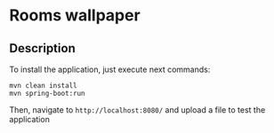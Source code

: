 # Rooms wallpaper

## Description

To install the application, just execute next commands:

```
mvn clean install
mvn spring-boot:run
```

Then, navigate to `http://localhost:8080/` and upload a file to test the application

